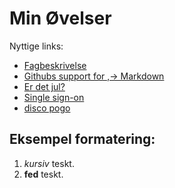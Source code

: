 # Min Øvelser
Nyttige links:
- [Fagbeskrivelse](https://odin.sdu.dk/sitecore/index.php?a=fagbesk&id=111413&lang=da)
- [Githubs support for
,→ Markdown](https://docs.github.com/en/get-started/writing-on-github/getting-started-with-writing-and-formatting-on-github/basic-writing-and-formatting-syntax)
- [Er det jul?](https://isitchristmas.com)
- [Single sign-on](https://sso.sdu.dk/?ticket=ST-148967-gusiXt2xk8Y53cHTUmZL77LhqxNApvptZMRo6jJnanqLnNeYq9) 
- [disco pogo](https://www.youtube.com/watch?v=FWsQQgbKkjc)
## Eksempel formatering:
1. *kursiv* teskt.
2. **fed** teskt.
